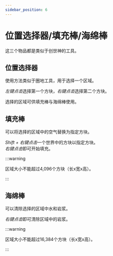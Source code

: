 ```yaml
---
sidebar_position: 6
---
```


# 位置选择器/填充棒/海绵棒

这三个物品都是类似于创世神的工具。

## 位置选择器

使用方法类似于圈地工具，用于选择一个区域。

*左键点击*选择第一个方块，*右键点击*选择第二个方块。

选择的区域可供填充棒与海绵棒使用。

## 填充棒

可以将选择的区域中的空气替换为指定方块。

*Shift + 右键点击*一个世界中的方块以指定方块。  
*右键点击*即可开始填充。

:::warning

区域大小不能超过4,096个方块（长x宽x高）。

:::

## 海绵棒

可以清除选择的区域中水和岩浆。

*右键点击*即可清除区域中的岩浆。

:::warning

区域大小不能超过16,384个方块（长x宽x高）。

:::
